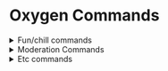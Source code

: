 # Oxygen Commands

<details>
<summary>Fun/chill commands</summary>
  <strong>>howgay</strong>: Checks how gay you are. aka 100% gay
  <br>
  <strong>>howsus</strong>: Checks how sus you are. god kill me
  <br>
  <br>
  Thats all the fun commands sadly.
</details>


<details>
<summary>Moderation Commands</summary>
  <strong>>mute</strong>: Self explanitory. Mutes someone. ez
  <br>
  <strong>>unmute</strong>: mute's autstic brother aka unmutes someone 
  <br>
  <br>
  thats all for moderation. for now.  
  
  
</details>

<details>
<summary>Etc commands</summary>
  Usually the commands that dont fit into either catagorys.  
  <br>
  <br>
  <strong>>userinfo</strong>: Fetches User Info
  <br>
  <br>
  
  
  
</details>  
